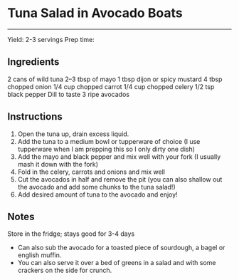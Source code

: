# Tuna Salad in Avocado Boats
---
Yield: 2-3 servings
Prep time:

## Ingredients

2 cans of wild tuna
2–3 tbsp of mayo 
1 tbsp dijon or spicy mustard
4 tbsp chopped onion
1/4 cup chopped carrot
1/4 cup chopped celery
1/2 tsp black pepper
Dill to taste
3 ripe avocados

## Instructions

1. Open the tuna up, drain excess liquid.
2. Add the tuna to a medium bowl or tupperware of choice (I use tupperware when I am prepping this so I only dirty one dish)
3. Add the mayo and black pepper and mix well with your fork (I usually mash it down with the fork)
4. Fold in the celery, carrots and onions and mix well
5. Cut the avocados in half and remove the pit (you can also shallow out the avocado and add some chunks to the tuna salad!)
6. Add desired amount of tuna to the avocado and enjoy!



## Notes
Store in the fridge; stays good for 3-4 days


* Can also sub the avocado for a toasted piece of sourdough, a bagel or english muffin.
* You can also serve it over a bed of greens in a salad and with some crackers on the side for crunch.